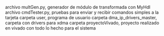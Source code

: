 archivo multGen.py, generador de módulo de transformada con MyHdl
archivo cmdTester.py, pruebas para enviar y recibir comandos simples a la tarjeta
carpeta user, programa de usuario
carpeta dma_ip_drivers_master, carpeta con drivers para xdma
carpeta proyectoVivado, proyecto realizado en vivado con todo lo hecho para el sistema